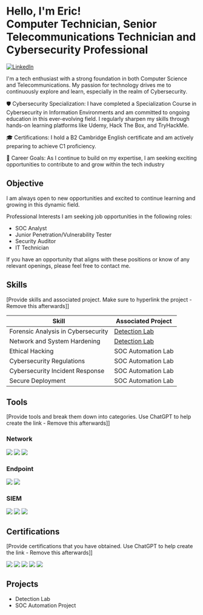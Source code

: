 # Hello, I'm Eric! </br> Computer Technician, Senior Telecommunications Technician and Cybersecurity Professional
<a href="https://www.linkedin.com/in/eric-serrano-mar%C3%ADn-8698531a4/" target="_blank">
    <img src="https://img.shields.io/badge/-LinkedIn-0072b1?&style=for-the-badge&logo=linkedin&logoColor=white" alt="LinkedIn" />
</a>


I'm a tech enthusiast with a strong foundation in both Computer Science and Telecommunications. My passion for technology drives me to continuously explore and learn, especially in the realm of Cybersecurity.

🛡️ Cybersecurity Specialization: I have completed a Specialization Course in Cybersecurity in Information Environments and am committed to ongoing education in this ever-evolving field. I regularly sharpen my skills through hands-on learning platforms like Udemy, Hack The Box, and TryHackMe.

🎓 Certifications: I hold a B2 Cambridge English certificate and am actively preparing to achieve C1 proficiency.

🚀 Career Goals: As I continue to build on my expertise, I am seeking exciting opportunities to contribute to and grow within the tech industry


## Objective

I am always open to new opportunities and excited to continue learning and growing in this dynamic field.

Professional Interests
I am seeking job opportunities in the following roles:

- SOC Analyst
- Junior Penetration/Vulnerability Tester
- Security Auditor
- IT Technician

If you have an opportunity that aligns with these positions or know of any relevant openings, please feel free to contact me.

## Skills
[Provide skills and associated project. Make sure to hyperlink the project - Remove this afterwards]]

| Skill                                         | Associated Project         |
|-----------------------------------------------|----------------------------|
| Forensic Analysis in Cybersecurity         | <a href="https://google.com">Detection Lab</a>|
| Network and System Hardening | <a href="https://google.com">Detection Lab</a>|
| Ethical Hacking        | SOC Automation Lab|
| Cybersecurity Regulations      | SOC Automation Lab|
| Cybersecurity Incident Response                  | SOC Automation Lab|
| Secure Deployment | SOC Automation Lab|

## Tools
[Provide tools and break them down into categories. Use ChatGPT to help create the link - Remove this afterwards]]

### Network
<div>
    <img src="https://img.shields.io/badge/-Wireshark-1679A7?&style=for-the-badge&logo=Wireshark&logoColor=white" />
    <img src="https://img.shields.io/badge/-Suricata-EF3B2D?&style=for-the-badge&logo=Suricata&logoColor=white" />
    <img src="https://img.shields.io/badge/-Zeek-777BB4?&style=for-the-badge&logo=Zeek&logoColor=white" />
</div>

### Endpoint
<div>
    <img src="https://img.shields.io/badge/-Microsoft_Defender_for_Endpoint-00A4EF?&style=for-the-badge&logo=Microsoft&logoColor=white" />
    <img src="https://img.shields.io/badge/-Velociraptor-4B275F?&style=for-the-badge&logo=Velociraptor&logoColor=white" />
</div>

### SIEM
<div>
    <img src="https://img.shields.io/badge/-Microsoft_Sentinel-0078D4?&style=for-the-badge&logo=Microsoft&logoColor=white" />
    <img src="https://img.shields.io/badge/-Splunk-000000?&style=for-the-badge&logo=Splunk&logoColor=white" />
    <img src="https://img.shields.io/badge/-Elastic-005571?&style=for-the-badge&logo=Elastic&logoColor=white" />
</div>

## Certifications
[Provide certifications that you have obtained. Use ChatGPT to help create the link - Remove this afterwards]]
<div>
<img src="https://img.shields.io/badge/-Security%2B-FF0000?&style=for-the-badge&logo=CompTIA&logoColor=white" />
<img src="https://img.shields.io/badge/-Network%2B-007ACC?&style=for-the-badge&logo=CompTIA&logoColor=white" />
<img src="https://img.shields.io/badge/-A%2B-4D4D4D?&style=for-the-badge&logo=CompTIA&logoColor=white" />
<img src="https://img.shields.io/badge/-CDSA-006400?&style=for-the-badge&logoColor=white" />
<img src="https://img.shields.io/badge/-CCD-000080?&style=for-the-badge&logoColor=white" />
</div>

## Projects
- Detection Lab
- SOC Automation Project
